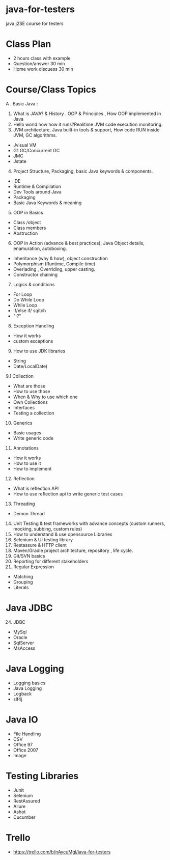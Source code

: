 # java-for-testers

java j2SE course for testers

# Class Plan
- 2 hours class with example
- Question/answer 30 min
- Home work discuess 30 min

# Course/Class Topics
A . Basic Java : 
1. What is JAVA? & History . OOP & Principles , How OOP implemented in Java 
2. Hello world how how it runs?Realitime JVM code execution monitoring. 
3. JVM architecture, Java built-in tools & support, How code RUN inside JVM, GC algorithms. 
 - Jvisual VM
 - G1 GC/Concurrent GC
 - JMC
 - Jstate

4. Project Structure, Packaging, basic Java keywords & components. 
 - IDE
 - Runtime & Compilation
 - Dev Tools around Java
 - Packaging 
 - Basic Java Keywords & meaning

5. OOP in Basics 
  - Class /object
  - Class members
  - Abstruction

6. OOP in Action (advance & best practices), Java Object details, enamuration, autoboxing. 
 - Inheritance (why & how), object construction
 - Polymorphism (Runtime, Compile time)
 - Overlading , Overriding, upper casting.
 - Constructor chaining

7. Logics & conditions
 - For Loop
 - Do While Loop 
 - While Loop
 - If/else if/ sqitch
 - ":?"  

8. Exception Handling
- How it works 
- custom exceptions

9. How to use JDK libraries
- String
- Date/LocalDate)

9.1 Collection
- What are those
- How to use those
- When & Why to use which one
- Own Collections
- Interfaces 
- Testing a collection

10. Generics
- Basic usages
- Write generic code
11. Annotations
- How it works
- How to use it
- How to implement

12. Reflection
- What is reflection API
- How to use reflection api to write generic test cases

13. Threading
- Demon Thread

14. Unit Testing & test frameworks with advance concepts (custom runners, mocking, subbing, custom rules)
15. How to understand & use opensource Libraries 
16. Selenium & UI testing library 
17. Restassure & HTTP client 
18. Maven/Gradle project architecture, repository , life cycle. 
19. Git/SVN basics
20. Reporting for different stakeholders
21. Regular Expression
- Matching 
- Grouping
- Literals 



# Java JDBC
24. JDBC 
- MySql
- Oracle 
- SqlServer
- MsAccess
# Java Logging 
- Logging basics 
- Java Logging 
- Logback
- slf4j
# Java IO
- File Handling 
- CSV 
- Office 97
- Office 2007
- Image
# Testing Libraries 
- Junit 
- Selenium 
- RestAssured
- Allure 
- Ashot
- Cucumber 

# Trello 
- https://trello.com/b/nAycuMgl/java-for-testers


